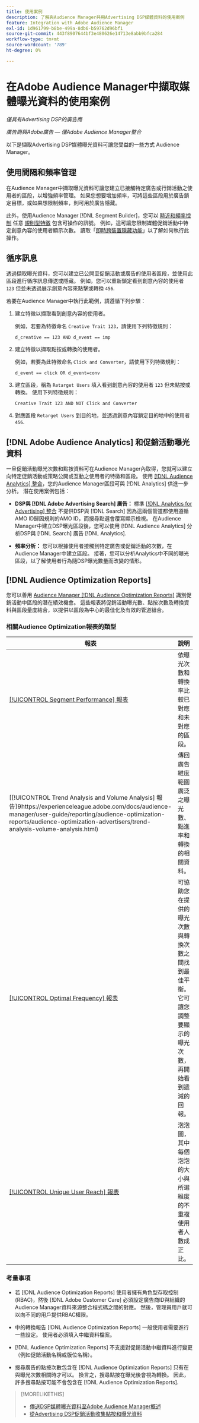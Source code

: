 ```yaml
---
title: 使用案例
description: 了解與Audience Manager共用Advertising DSP媒體資料的使用案例
feature: Integration with Adobe Audience Manager
exl-id: 1d961799-b8be-499a-8db6-b59762d96bf1
source-git-commit: 443f8907644bf3e480626e14713e8abb9bfca284
workflow-type: tm+mt
source-wordcount: '789'
ht-degree: 0%

---
```


# 在Adobe Audience Manager中擷取媒體曝光資料的使用案例

*僅具有Advertising DSP的廣告商*

*廣告商與Adobe廣告 — 僅Adobe Audience Manager整合*

以下是擷取Advertising DSP媒體曝光資料可讓您受益的一些方式 <!-- ad impression data? --> Audience Manager。

## 使用間隔和頻率管理

在Audience Manager中擷取曝光資料可讓您建立已接觸特定廣告或行銷活動之使用者的區段，以增強頻率管理。 如果您想要增加頻率，可將這些區段用於廣告鎖定目標，或如果想限制頻率，則可用於廣告隱藏。

此外，使用Audience Manager [!DNL Segment Builder]，您可以 [時近和頻率控制](https://experienceleague.adobe.com/docs/audience-manager/user-guide/features/segments/recency-and-frequency.html) 任意 [規則型特徵](https://experienceleague.adobe.com/docs/audience-manager/user-guide/features/traits/trait-builder/create-onboarded-rule-based-traits.html) 包含可操作的訊號。 例如，這可讓您限制媒體促銷活動中特定創意內容的使用者顯示次數。 讀取「[即時跨裝置隱藏功能](https://experienceleague.adobe.com/docs/audience-manager/user-guide/features/profile-merge-rules/instant-cross-device-suppression.html)」以了解如何執行此操作。<!-- The AM pulled this paragraph verbatim from AEM doc; I change only a word or two. -->

## 循序訊息

透過擷取曝光資料，您可以建立已公開至促銷活動或廣告的使用者區段，並使用此區段進行循序訊息傳送或隱藏。 例如，您可以重新鎖定看到創意內容的使用者 `123` 但並未透過展示創意內容來點擊或轉換 `456`.

若要在Audience Manager中執行此範例，請遵循下列步驟：<!-- The AM pulled this example/procedure verbatim from AEM doc; I changed only a word or two. -->

1. 建立特徵以擷取看到創意內容的使用者。

   例如，若要為特徵命名 `Creative Trait 123`，請使用下列特徵規則：

   ```
   d_creative == 123 AND d_event == imp
   ```

1. 建立特徵以擷取點按或轉換的使用者。

   例如，若要為此特徵命名 `Click and Converter`，請使用下列特徵規則：

   ```
   d_event == click OR d_event=conv
   ```

1. 建立區段，稱為 `Retarget Users` 填入看到創意內容的使用者 `123` 但未點按或轉換。 使用下列特徵規則：

   ```
   Creative Trait 123 AND NOT Click and Converter
   ```

1. 對應區段 `Retarget Users` 到目的地，並透過創意內容鎖定目的地中的使用者 `456`.

## [!DNL Adobe Audience Analytics] 和促銷活動曝光資料

一旦促銷活動曝光次數和點按資料可在Audience Manager內取得，您就可以建立向特定促銷活動或策略公開或互動之使用者的特徵和區段。 使用 [[!DNL Audience Analytics] 整合](https://experienceleague.adobe.com/docs/analytics/integration/audience-analytics/mc-audiences-aam.html)，您的Audience Manager區段可與 [!DNL Analytics] 供進一步分析。 潛在使用案例包括：

* **DSP與 [!DNL Adobe Advertising Search] 廣告：** 標準 [[!DNL Analytics for Advertising] 整合](/help/integrations/analytics/overview.md) 不提供DSP與 [!DNL Search] 因為這兩個管道都使用遵循AMO ID歸因規則的AMO ID，而搜尋點選會覆寫顯示檢視。 在Audience Manager中建立DSP曝光區段後，您可以使用 [!DNL Audience Analytics] 分析DSP與 [!DNL Search] 廣告 [!DNL Analytics].

* **頻率分析：** 您可以根據使用者接觸到特定廣告或促銷活動的次數，在Audience Manager中建立區段。 接著，您可以分析Analytics中不同的曝光區段，以了解使用者行為隨DSP曝光數量而改變的情形。

## [!DNL Audience Optimization Reports]

您可以善用 [Audience Manager [!DNL Audience Optimization Reports]](https://experienceleague.adobe.com/docs/audience-manager/user-guide/reporting/audience-optimization-reports/audience-optimization-reports.html) 識別促銷活動中區段的潛在績效機會。 這些報表將促銷活動曝光數、點按次數及轉換資料與區段量度結合，以提供以區段為中心的最佳化及有效的管道組合。

### 相關Audience Optimization報表的類型

| 報表 | 說明 |
| ------ | ----------- |
| [[!UICONTROL Segment Performance] 報表](https://experienceleague.adobe.com/docs/audience-manager/user-guide/reporting/audience-optimization-reports/audience-optimization-advertisers/segment-performance.html) | 依曝光次數和轉換率比較已對應和未對應的區段。 |
| [[!UICONTROL Trend Analysis and Volume Analysis] 報告]9https://experienceleague.adobe.com/docs/audience-manager/user-guide/reporting/audience-optimization-reports/audience-optimization-advertisers/trend-analysis-volume-analysis.html) | 傳回廣告維度範圍廣泛之曝光數、點進率和轉換的相關資料。 |
| [[!UICONTROL Optimal Frequency] 報表](https://experienceleague.adobe.com/docs/audience-manager/user-guide/reporting/audience-optimization-reports/audience-optimization-advertisers/optimal-frequency.html) | 可協助您在提供的曝光次數與轉換次數之間找到最佳平衡。 它可讓您調整要顯示的曝光次數，再開始看到遞減的回報。 |
| [[!UICONTROL Unique User Reach] 報表](https://experienceleague.adobe.com/docs/audience-manager/user-guide/reporting/audience-optimization-reports/audience-optimization-advertisers/unique-user-reach.html) | 泡泡圖，其中每個泡泡的大小與所選維度的不重複使用者人數成正比。 |

### 考量事項

* 若 [!DNL Audience Optimization Reports] 使用者擁有角色型存取控制(RBAC)，然後 [!DNL Adobe Customer Care] 必須設定廣告商ID與組織的Audience Manager資料來源整合程式碼之間的對應。 然後，管理員用戶就可以向不同的用戶提供RBAC權限。

* 中的轉換報告 [!DNL Audience Optimization Reports] 一般使用者需要進行一些設定。 使用者必須填入中繼資料檔案。

* [!DNL Audience Optimization Reports] 不支援對促銷活動中繼資料進行變更（例如促銷活動名稱或版位名稱）。

* 搜尋廣告的點按次數包含在 [!DNL Audience Optimization Reports] 只有在與曝光次數相關時才可以。 換言之，搜尋點按在曝光後會視為轉換。 因此，許多搜尋點按可能不會包含在 [!DNL Audience Optimization Reports].

>[!MORELIKETHIS]
>
>* [傳送DSP媒體曝光資料至Adobe Audience Manager概述](overview.md)
>* [從Advertising DSP促銷活動收集點按和曝光資料](collect.md)

